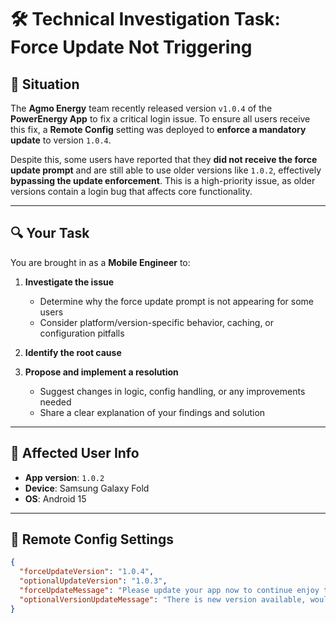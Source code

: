 # 🛠️ Technical Investigation Task: Force Update Not Triggering

## 📖 Situation

The **Agmo Energy** team recently released version `v1.0.4` of the **PowerEnergy App** to fix a critical login issue. To ensure all users receive this fix, a **Remote Config** setting was deployed to **enforce a mandatory update** to version `1.0.4`.

Despite this, some users have reported that they **did not receive the force update prompt** and are still able to use older versions like `1.0.2`, effectively **bypassing the update enforcement**. This is a high-priority issue, as older versions contain a login bug that affects core functionality.

---

## 🔍 Your Task

You are brought in as a **Mobile Engineer** to:

1. **Investigate the issue**
   - Determine why the force update prompt is not appearing for some users
   - Consider platform/version-specific behavior, caching, or configuration pitfalls

2. **Identify the root cause**

3. **Propose and implement a resolution**
   - Suggest changes in logic, config handling, or any improvements needed
   - Share a clear explanation of your findings and solution

---

## 👤 Affected User Info

- **App version**: `1.0.2`  
- **Device**: Samsung Galaxy Fold  
- **OS**: Android 15  

---

## 🧩 Remote Config Settings

```json
{
  "forceUpdateVersion": "1.0.4",
  "optionalUpdateVersion": "1.0.3",
  "forceUpdateMessage": "Please update your app now to continue enjoy the services.",
  "optionalVersionUpdateMessage": "There is new version available, would you like to update now?"
}
